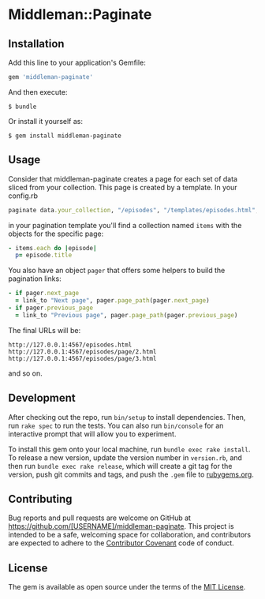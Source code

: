 # Middleman::Paginate

## Installation

Add this line to your application's Gemfile:

```ruby
gem 'middleman-paginate'
```

And then execute:

    $ bundle

Or install it yourself as:

    $ gem install middleman-paginate

## Usage

Consider that middleman-paginate creates a page for each set of data sliced from your collection. This page is created by a template. In your config.rb

```ruby
paginate data.your_collection, "/episodes", "/templates/episodes.html", suffix: "/page/:num", per_page: 20
```

in your pagination template you'll find a collection named `items` with the objects for the specific page:

```ruby
- items.each do |episode|
  p= episode.title
```

You also have an object `pager` that offers some helpers to build the pagination links:

```ruby
- if pager.next_page
  = link_to "Next page", pager.page_path(pager.next_page)
- if pager.previous_page
  = link_to "Previous page", pager.page_path(pager.previous_page)
```

The final URLs will be:

```
http://127.0.0.1:4567/episodes.html
http://127.0.0.1:4567/episodes/page/2.html
http://127.0.0.1:4567/episodes/page/3.html
```

and so on.

## Development

After checking out the repo, run `bin/setup` to install dependencies. Then, run `rake spec` to run the tests. You can also run `bin/console` for an interactive prompt that will allow you to experiment.

To install this gem onto your local machine, run `bundle exec rake install`. To release a new version, update the version number in `version.rb`, and then run `bundle exec rake release`, which will create a git tag for the version, push git commits and tags, and push the `.gem` file to [rubygems.org](https://rubygems.org).

## Contributing

Bug reports and pull requests are welcome on GitHub at https://github.com/[USERNAME]/middleman-paginate. This project is intended to be a safe, welcoming space for collaboration, and contributors are expected to adhere to the [Contributor Covenant](http://contributor-covenant.org) code of conduct.


## License

The gem is available as open source under the terms of the [MIT License](http://opensource.org/licenses/MIT).


